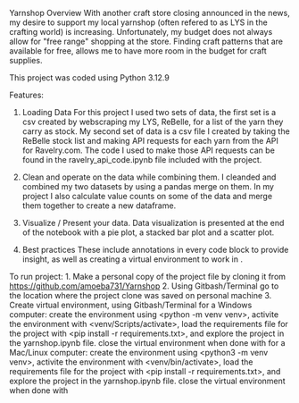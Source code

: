 Yarnshop Overview
With another craft store closing announced in the news, my desire to support my local yarnshop (often refered to as LYS in the crafting world) is increasing.  Unfortunately, my budget does not always allow for "free range" shopping at the store.  Finding craft patterns that are available for free, allows me to have more room in the budget for craft supplies.

This project was coded using Python 3.12.9

Features: 
1. Loading Data
    For this project I used two sets of data, the first set is a csv created by webscraping my LYS, ReBelle, for a list of the yarn they carry as stock.  My second set of data is a csv file I created by taking the ReBelle stock list and making API requests for each yarn from the API for Ravelry.com. The code I used to make those API requests can be found in the ravelry_api_code.ipynb file included with the project.

2. Clean and operate on the data while combining them.
    I cleanded and combined my two datasets by using a pandas merge on them. In my project I also calculate value counts on some of the data and merge them together to create a new dataframe.

3. Visualize / Present your data. 
    Data visualization is presented at the end of the notebook with a pie plot, a stacked bar plot and a scatter plot.

4. Best practices
    These include annotations in every code block to provide insight, as well as creating a virtual environment to work in . 

To run project:
    1. Make a personal copy of the project file by cloning it from https://github.com/amoeba731/Yarnshop 
    2. Using Gitbash/Terminal go to the location where the project clone was saved on personal machine 
    3. Create virtual environment, using Gitbash/Terminal
    for a Windows computer: 
        create the environment using <python -m venv venv>,
        activite the environment with <venv/Scripts/activate>,
        load the requirements file for the project with     <pip install -r requirements.txt>, and explore the project in the yarnshop.ipynb file.
        close the virtual environment when done with <deactivate>
     for a Mac/Linux computer:
        create the environment using <python3 -m venv venv>,
        activite the environment with <venv/bin/activate>,
        load the requirements file for the project with     <pip install -r requirements.txt>, and explore the project in the yarnshop.ipynb file.
        close the virtual environment when done with <deactivate>
    
